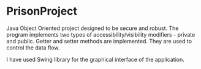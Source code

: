 # PrisonProject

Java Object Oriented project designed to be secure and robust. 
The program implements two types of accessibility/visibility modifiers - private and public.
Getter and setter methods are implemented. They are used to control the data flow.

I have used Swing library for the graphical interface of the application.
